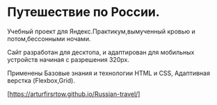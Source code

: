 
# Путешествие по России.

Учебный проект для Яндекс.Практикум,вымученный кровью и потом,бессонными ночами.

Сайт разработан для десктопа, и адаптирован для мобильных устройств начиная с разрешения 320px.

Применены Базовые знания и технологии HTML и CSS, Адаптивная верстка (Flexbox,Grid).

[https://arturfirsrtow.github.io/Russian-travel/]